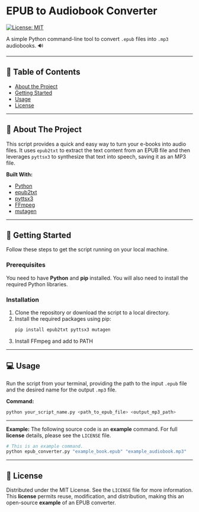 # EPUB to Audiobook Converter

[![License: MIT](https://img.shields.io/badge/License-MIT-blue.svg)](https://opensource.org/licenses/MIT)

A simple Python command-line tool to convert `.epub` files into `.mp3` audiobooks. 🔊

---

## 📖 Table of Contents
- [About the Project](#-about-the-project)
- [Getting Started](#-getting-started)
- [Usage](#-usage)
- [License](#-license)

---

## 🎯 About The Project

This script provides a quick and easy way to turn your e-books into audio files. It uses `epub2txt` to extract the text content from an EPUB file and then leverages `pyttsx3` to synthesize that text into speech, saving it as an MP3 file.

**Built With:**
* [Python](https://www.python.org/)
* [epub2txt](https://pypi.org/project/epub2txt/)
* [pyttsx3](https://pypi.org/project/pyttsx3/)
* [FFmpeg](https://ffmpeg.org/)
* [mutagen](https://pypi.org/project/mutagen/)

---

## 🚀 Getting Started

Follow these steps to get the script running on your local machine.

### **Prerequisites**
You need to have **Python** and **pip** installed. You will also need to install the required Python libraries.

### **Installation**
1.  Clone the repository or download the script to a local directory.
2.  Install the required packages using pip:
    ```sh
    pip install epub2txt pyttsx3 mutagen
    ```
3. Install FFmpeg and add to PATH
---

## 💻 Usage

Run the script from your terminal, providing the path to the input `.epub` file and the desired name for the output `.mp3` file.

**Command:**
```sh
python your_script_name.py <path_to_epub_file> <output_mp3_path>
```

---

**Example:**
The following source code is an **example** command. For full **license** details, please see the `LICENSE` file.
```sh
# This is an example command.
python epub_converter.py "example_book.epub" "example_audiobook.mp3"
```

---

## 📜 License

Distributed under the MIT License. See the `LICENSE` file for more information. This **license** permits reuse, modification, and distribution, making this an open-source **example** of an EPUB converter.
